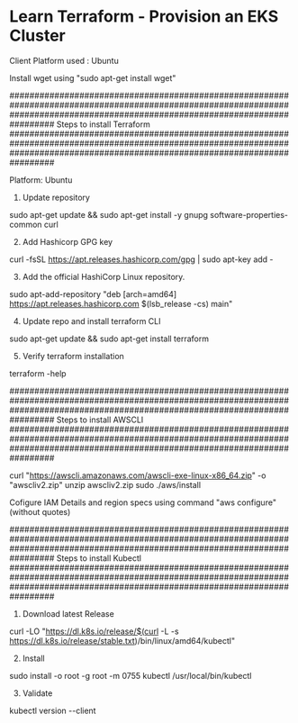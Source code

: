 # Learn Terraform - Provision an EKS Cluster


Client Platform used : Ubuntu

Install wget using "sudo apt-get install wget"

#################################################################################################################################################################################
Steps to install Terraform
#################################################################################################################################################################################

Platform: Ubuntu

1. Update repository

sudo apt-get update && sudo apt-get install -y gnupg software-properties-common curl

2. Add Hashicorp GPG key

curl -fsSL https://apt.releases.hashicorp.com/gpg | sudo apt-key add -

3. Add the official HashiCorp Linux repository.

sudo apt-add-repository "deb [arch=amd64] https://apt.releases.hashicorp.com $(lsb_release -cs) main"

4. Update repo and install terraform CLI

sudo apt-get update && sudo apt-get install terraform

5. Verify terraform installation

terraform -help


#################################################################################################################################################################################
Steps to install AWSCLI
#################################################################################################################################################################################


curl "https://awscli.amazonaws.com/awscli-exe-linux-x86_64.zip" -o "awscliv2.zip"
unzip awscliv2.zip
sudo ./aws/install

Cofigure IAM Details and region specs using command "aws configure" (without quotes)

#################################################################################################################################################################################
Steps to install Kubectl
#################################################################################################################################################################################

1. Download latest Release

curl -LO "https://dl.k8s.io/release/$(curl -L -s https://dl.k8s.io/release/stable.txt)/bin/linux/amd64/kubectl"

2. Install

sudo install -o root -g root -m 0755 kubectl /usr/local/bin/kubectl

3. Validate

kubectl version --client


